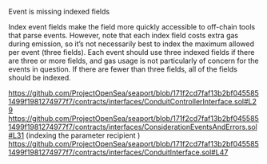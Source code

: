  Event is missing indexed fields

Index event fields make the field more quickly accessible to off-chain tools that parse events. However, note that each index field costs extra gas during emission, so it’s not necessarily best to index the maximum allowed per event (three fields). Each event should use three indexed fields if there are three or more fields, and gas usage is not particularly of concern for the events in question. If there are fewer than three fields, all of the fields should be indexed.


https://github.com/ProjectOpenSea/seaport/blob/171f2cd7faf13b2bf0455851499f1981274977f7/contracts/interfaces/ConduitControllerInterface.sol#L29
https://github.com/ProjectOpenSea/seaport/blob/171f2cd7faf13b2bf0455851499f1981274977f7/contracts/interfaces/ConsiderationEventsAndErrors.sol#L31 (indexing the parameter recipient )
https://github.com/ProjectOpenSea/seaport/blob/171f2cd7faf13b2bf0455851499f1981274977f7/contracts/interfaces/ConduitInterface.sol#L47